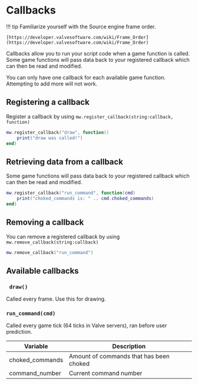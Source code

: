 # Callbacks

!!! tip
    Familiarize yourself with the Source engine frame order.

    [https://developer.valvesoftware.com/wiki/Frame_Order](https://developer.valvesoftware.com/wiki/Frame_Order)
    
Callbacks allow you to run your script code when a game function is called. Some game functions will pass data back to your registered callback which can then be read and modified.

You can only have one callback for each available game function. Attempting to add more will not work.

## Registering a callback
Register a callback by using `mw.register_callback(string:callback, function)`

```lua
mw.register_callback("draw", function()
    print("draw was called!")
end)
```

## Retrieving data from a callback
Some game functions will pass data back to your registered callback which can then be read and modified.

```lua
mw.register_callback("run_command", function(cmd)
    print("choked_commands is: " .. cmd.choked_commands)
end)
```

## Removing a callback
You can remove a registered callback by using `mw.remove_callback(string:callback)`

```lua
mw.remove_callback("run_command")
```

## Available callbacks

### ``` draw()```
Called every frame. Use this for drawing.

### ```run_command(cmd)``` 
Called every game tick (64 ticks in Valve servers), ran before user prediction.

| Variable      | Description   |
| ------------- | ------------- |
| choked_commands | Amount of commands that has been choked  |
| command_number  | Current command number  |

